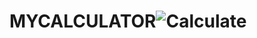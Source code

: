 # MYCALCULATOR![Calculate](https://user-images.githubusercontent.com/63455287/180659178-1df78407-b4c8-4aa8-aa0d-76733d7f1923.gif)
